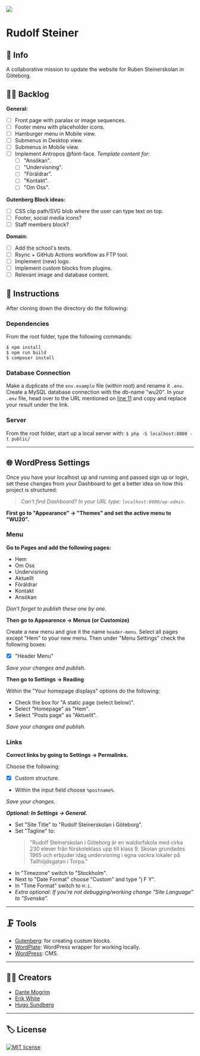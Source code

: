 <img src="https://media.giphy.com/media/26UtCvTRqLIDdeWih1/giphy.gif?cid=ecf05e47vub0lpvoshlwle81hswnrcucrfxc6dwctdpfqmnq&rid=giphy.gif&ct=g">

# Rudolf Steiner

## :school: Info

A collaborative mission to update the website for Ruben Steinerskolan in Göteborg.

## :man_factory_worker: Backlog

**General:**

- [ ] Front page with paralax or image sequences.
- [ ] Footer menu with placeholder icons.
- [ ] Hamburger menu in Mobile view.
- [ ] Submenus in Desktop view.
- [ ] Submenus in Mobile view.
- [ ] Implement Antropos @font-face.
      _Template content for:_
  - [ ] "Ansökan".
  - [ ] "Undervisning".
  - [ ] "Föräldrar".
  - [ ] "Kontakt".
  - [ ] "Om Oss".

**Gutenberg Block ideas:**

- [ ] CSS clip path/SVG blob where the user can type text on top.
- [ ] Footer, social media icons?
- [ ] Staff members block?

**Domain:**

- [ ] Add the school's texts.
- [ ] Rsync + GitHub Actions workflow as FTP tool.
- [ ] Implement (new) logo.
- [ ] Implement custom blocks from plugins.
- [ ] Relevant image and database content.

## :pushpin: Instructions

After cloning down the directory do the following:

### Dependencies

From the root folder, type the following commands:

```
$ npm install
$ npm run build
$ composer install
```

### Database Connection

Make a duplicate of the `env.example` file (within root) and rename it `.env`.
Create a MySQL database connection with the db-name "wu20".
In your `.env` file, head over to the URL mentioned on [line 11](https://wordplate.github.io/salt/) and copy and replace your result under the link.

### Server

From the root folder, start up a local server with:
`$ php -S localhost:8000 -t public/`

---

## :globe_with_meridians: WordPress Settings

Once you have your localhost up and running and passed sign up or login, set these changes from your Dashboard to get a better idea on how this project is structured:

> _Can't find Dashboard? In your URL type: `localhost:8000/wp-admin`_.

**First go to "Appearance" -> "Themes" and set the active menu to "WU20".**

### Menu

**Go to Pages and add the following pages:**

- Hem
- Om Oss
- Undervisning
- Aktuellt
- Föräldrar
- Kontakt
- Ansökan

_Don't forget to publish these one by one._

**Then go to Appearence -> Menus (or Customize)**

Create a new menu and give it the name `header-menu`.
Select all pages except "Hem" to your new menu.
Then under "Menu Settings" check the following boxes:

- [x] "Header Menu"

_Save your changes and publish._

**Then go to Settings -> Reading**

Within the "Your homepage displays" options do the following:

- Check the box for "A static page (select below)".
- Select "Homepage" as "Hem".
- Select "Posts page" as "Aktuellt".

_Save your changes and publish._

### Links

**Correct links by going to Settings -> Permalinks.**

Choose the following:

- [x] Custom structure.
- Within the input field choose `%postname%`.

_Save your changes._

_**Optional: In Settings -> General.**_

- Set "Site Title" to "Rudolf Steinerskolan i Göteborg".
- Set "Tagline" to:
  > "Rudolf Steinerskolan i Göteborg är en waldorfskola med cirka 230 elever från förskoleklass upp till klass 9. Skolan grundades 1965 och erbjuder idag undervisning i egna vackra lokaler på Tallhöjdsgatan i Torpa."
- In "Timezone" switch to "Stockholm".
- Next to "Date Format" choose "Custom" and type "j F Y".
- In "Time Format" switch to `H:i`.
- _Extra optional: If you're not debugging/working change "Site Language" to "Svenska"._

---

## :clamp: Tools

- [Gutenberg](https://github.com/WordPress/gutenberg): for creating custom blocks.
- [WordPlate](https://github.com/wordplate/wordplate#readme): WordPress wrapper for working locally.
- [WordPress](https://wordpress.org/): CMS.

---

## :man_technologist: Creators

- [Dante Mogrim](https://github.com/dantemogrim)
- [Erik White](https://github.com/nausea87)
- [Hugo Sundberg](https://github.com/Hugocsundberg)

---

## :label: License

[![MIT license](https://img.shields.io/badge/License-MIT-blue.svg)](https://lbesson.mit-license.org/)
